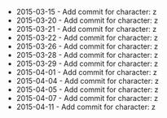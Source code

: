 - 2015-03-15 - Add commit for character: z
- 2015-03-20 - Add commit for character: z
- 2015-03-21 - Add commit for character: z
- 2015-03-22 - Add commit for character: z
- 2015-03-26 - Add commit for character: z
- 2015-03-28 - Add commit for character: z
- 2015-03-29 - Add commit for character: z
- 2015-04-01 - Add commit for character: z
- 2015-04-04 - Add commit for character: z
- 2015-04-05 - Add commit for character: z
- 2015-04-07 - Add commit for character: z
- 2015-04-11 - Add commit for character: z
